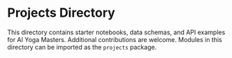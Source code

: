 # Projects Directory

This directory contains starter notebooks, data schemas, and API examples for AI Yoga Masters. Additional contributions are welcome.
Modules in this directory can be imported as the `projects` package.
